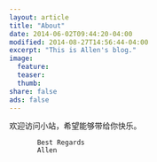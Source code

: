 ```yaml
---
layout: article
title: "About"
date: 2014-06-02T09:44:20-04:00
modified: 2014-08-27T14:56:44-04:00
excerpt: "This is Allen's blog."
image:
  feature:
  teaser:
  thumb:
share: false
ads: false
---
```


欢迎访问小站，希望能够带给你快乐。

           Best Regards
           Allen